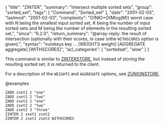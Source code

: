 {
  "title": "ZINTER",
  "summary": "Intersect multiple sorted sets",
  "group": "sorted_set",
  "tags": [
    "Command",
    "Sorted_set"
  ],
  "date": "2001-02-03",
  "lastmod": "2001-02-03",
  "complexity": "O(N*K)+O(M*log(M)) worst case with N being the smallest input sorted set, K being the number of input sorted sets and M being the number of elements in the resulting sorted set.",
  "since": "6.2.0",
  "return_summary": "@array-reply: the result of intersection (optionally with their scores, in case \nthe `WITHSCORES` option is given).",
  "syntax": "numkeys key ... [WEIGHTS weight] [AGGREGATE aggregate] [WITHSCORES]",
  "acl_categories": [
    "sortedset",
    "slow"
  ]
}

This command is similar to [ZINTERSTORE](/commands/zinterstore), but instead of storing the resulting
sorted set, it is returned to the client.

For a description of the `WEIGHTS` and `AGGREGATE` options, see [ZUNIONSTORE](/commands/zunionstore).

@examples

```cli
ZADD zset1 1 "one"
ZADD zset1 2 "two"
ZADD zset2 1 "one"
ZADD zset2 2 "two"
ZADD zset2 3 "three"
ZINTER 2 zset1 zset2
ZINTER 2 zset1 zset2 WITHSCORES
```

